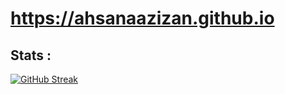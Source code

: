 # https://ahsanaazizan.github.io

## Stats :

[![GitHub Streak](https://github-readme-streak-stats.herokuapp.com?user=ahsanAazizan&theme=onedark_duo&border_radius=5.6&date_format=j%20M%5B%20Y%5D&fire=344D67&border=344D67&ring=344D67&sideLabels=ADE792&dates=6ECCAF&stroke=344D67)](https://git.io/streak-stats)
